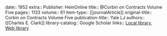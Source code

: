 date:: 1952
extra:: Publisher: HeinOnline
title:: @Corbin on Contracts Volume Five
pages:: 1133
volume:: 61
item-type:: [[journalArticle]]
original-title:: Corbin on Contracts Volume Five
publication-title:: Yale LJ
authors:: [[Charles E. Clark]]
library-catalog:: Google Scholar
links:: [Local library](zotero://select/library/items/BPSYKUI6), [Web library](https://www.zotero.org/users/6520516/items/BPSYKUI6)
